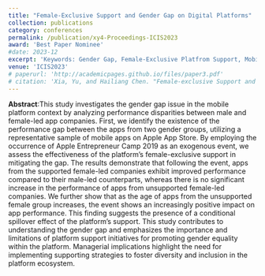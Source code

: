 ```yaml
---
title: "Female-Exclusive Support and Gender Gap on Digital Platforms"
collection: publications
category: conferences
permalink: /publication/xy4-Proceedings-ICIS2023
award: 'Best Paper Nominee'
#date: 2023-12
excerpt: 'Keywords: Gender Gap, Female-Exclusive Platfrom Support, Mobile Platform, Mobile App Performance, Spillover Impact'
venue: 'ICIS2023'
# paperurl: 'http://academicpages.github.io/files/paper3.pdf'
# citation: 'Xia, Yu, and Hailiang Chen. "Female-exclusive Support and Gender Gap on Digital Platforms." In International Conference on Information Systems, ICIS 2023, Hyderabad, India'
---
```


**Abstract**:This study investigates the gender gap issue in the mobile platform context by analyzing performance disparities between male and female-led app companies. First, we identify the existence of the performance gap between the apps from two gender groups, utilizing a representative sample of mobile apps on Apple App Store. By employing the occurrence of Apple Entrepreneur Camp 2019 as an exogenous event, we assess the effectiveness of the platform’s female-exclusive support in mitigating the gap. The results demonstrate that following the event, apps from the supported female-led companies exhibit improved performance compared to their male-led counterparts, whereas there is no significant increase in the performance of apps from unsupported female-led companies. We further show that as the age of apps from the unsupported female group increases, the event shows an increasingly positive impact on app performance. This finding suggests the presence of a conditional spillover effect of the platform’s support. This study contributes to understanding the gender gap and emphasizes the importance and limitations of platform support initiatives for promoting gender equality within the platform. Managerial implications highlight the need for implementing supporting strategies to foster diversity and inclusion in the platform ecosystem. 
